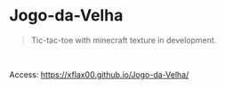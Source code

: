 # Jogo-da-Velha
>Tic-tac-toe with minecraft texture in development.

<br>

Access: https://xflax00.github.io/Jogo-da-Velha/
